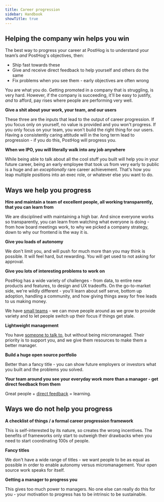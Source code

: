 ```yaml
---
title: Career progression
sidebar: Handbook
showTitle: true
---
```


## Helping the company win helps you win

The best way to progress your career at PostHog is to understand your team’s _and_ PostHog's objectives, then:
- Ship fast towards these
- Give and receive direct feedback to help yourself and others do the same
- Fix problems when you see them - early objectives are often wrong

You are what you do. Getting promoted in a company that is struggling, is very hard. However, if the company is succeeding, it'll be easy to justify, _and_ to afford, pay rises where people are performing very well.

**Give a shit about your work, your team, and our users**

These three are the inputs that lead to the output of career progression. If you focus only on yourself, no value is provided and you won't progress. If you only focus on your team, you won't build the right thing for our users. Having a consistently caring attitude will in the long term lead to progression - if you do this, PostHog will progress you.

**When we IPO, you will literally walk into any job anywhere**

While being able to talk about all the cool stuff you built will help you in your future career, being an early employee that took us from very early to public is a huge and an _exceptionally_ rare career achievement. That's how you leap multiple positions into an exec role, or whatever else you want to do.

## Ways we help you progress

**Hire and maintain a team of excellent people, all working transparently, that you can learn from**

We are disciplined with maintaining a high bar. And since everyone works so transparently, you can learn from watching what everyone is doing - from how board meetings work, to why we picked a company strategy, down to why our frontend is the way it is.

**Give you loads of autonomy**

We don't limit you, and will push for much more than you may think is possible. It will feel hard, but rewarding. You will get used to not asking for approval.

**Give you lots of interesting problems to work on**

PostHog has a wide variety of challenges - from data, to entire new products and features, to design and UX tradeoffs. On the go-to-market side, we're wildly different - you'll learn about self serve, bottom up adoption, handling a community, and how giving things away for free leads to us making money.

We have [small teams](/handbook/small-teams/team-structure) - we can move people around as we grow to provide variety and to let people switch up their focus if things get stale.

**Lightweight management**

You have [someone to talk to](https://posthog.com/handbook/company/management), but without being micromanaged. Their priority is to support you, and we give them resources to make them a better manager. 

**Build a huge open source portfolio**

Better than a fancy title - you can show future employers or investors what you built and the problems you solved.

**Your team around you see your everyday work more than a manager - get direct feedback from them**

Great people + [direct feedback](https://posthog.com/handbook/people/feedback) = learning.

## Ways we do not help you progress

**A checklist of things / a formal career progression framework**

This is self-interested by its nature, so creates the wrong incentives. The benefits of frameworks only start to outweigh their drawbacks when you need to start coordinating 100s of people. 

**Fancy titles**

We don't have a wide range of titles - we want people to be as equal as possible in order to enable autonomy versus micromanagement. Your open source work speaks for itself.

**Getting a manager to progress you**

This gives too much power to managers. No one else can really do this for you - your motivation to progress has to be intrinsic to be sustainable.
